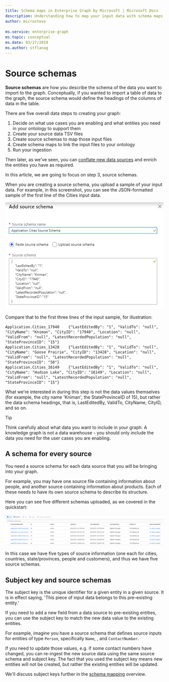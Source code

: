 ```yaml
---
title: Schema maps in Enterprise Graph by Microsoft | Microsoft Docs
description: Understanding how to map your input data with schema maps in Enterprise Graph by Microsoft
author: microsteve

ms.service: enterprise-graph
ms.topic: conceptual
ms.date: 03/27/2019
ms.author: stflanag
---
```


# Source schemas

**Source schemas** are how you describe the schema of the data you want to import to the graph. Conceptually, if you wanted to import a table of data to the graph, the source schema would define the headings of the columns of data in the table.

There are five overall data steps to creating your graph:

1. Decide on what use cases you are enabling and what entities you need in your ontology to support them
1. Create your source data TSV files
1. Create source schemas to map those input files
1. Create schema maps to link the input files to your ontology
1. Run your ingestion

Then later, as we've seen, you can [conflate new data sources](/conflation-tutorial.md) and enrich the entities you have as required.

In this article, we are going to focus on step 3, source schemas.

When you are creating a source schema, you upload a sample of your input data. For example, in this screenshot, you can see the JSON-formatted sample of the first line of the Cities input data.

![Add source schema](media/schema-maps-concepts/add-source-schema.png)

Compare that to the first three lines of the input sample, for illustration:

```
Application.Cities_17940	{"LastEditedBy": "1", "ValidTo": "null", "CityName": "Kniman", "CityID": "17940", "Location": "null", "ValidFrom": "null", "LatestRecordedPopulation": "null", "StateProvinceID": "15"}
Application.Cities_13428	{"LastEditedBy": "1", "ValidTo": "null", "CityName": "Goose Prairie", "CityID": "13428", "Location": "null", "ValidFrom": "null", "LatestRecordedPopulation": "null", "StateProvinceID": "50"}
Application.Cities_16149	{"LastEditedBy": "1", "ValidTo": "null", "CityName": "Hudson Lake", "CityID": "16149", "Location": "null", "ValidFrom": "null", "LatestRecordedPopulation": "null", "StateProvinceID": "15"}
```

What we're interested in during this step is not the data values themselves (for example, the city name 'Kniman', the StateProvinceID of 15), but rather the data schema headings, that is, LastEditedBy, ValidTo, CityName, CityID, and so on.

> [!TIP]
> Think carefully about what data you want to include in your graph. A knowledge graph is not a data warehouse - you should only include the data you need for the user cases you are enabling.

## A schema for every source

You need a source schema for each data source that you will be bringing into your graph.

For example, you may have one source file containing information about people, and another source containing information about products. Each of these needs to have its own source schema to describe its structure.

Here you can see five different schemas uploaded, as we covered in the quickstart:

![All schema uploaded](media/schema-maps-concepts/all-schema-uploaded.png)

In this case we have five types of source information (one each for cities, countries, state/provinces, people and customers), and thus we have five source schemas.

## Subject key and source schemas

The subject key is the unique identifier for a given entity in a given source. It is in effect saying, 'This piece of input data belongs to this pre-existing entity.'

If you need to add a new field from a data source to pre-existing entities, you can use the subject key to match the new data value to the existing entities.

For example, imagine you have a source schema that defines source inputs for entities of type ```Person```, specifically ```Name```,  , and ```ContactNumber```.

If you need to update those values, e.g. if some contact numbers have changed, you can re-ingest the new source data using the same source schema and subject key. The fact that you used the subject key means new entities will not be created, but rather the existing entities will be updated.

We'll discuss subject keys further in the [schema mapping](/schema-map-concepts.md) overview.